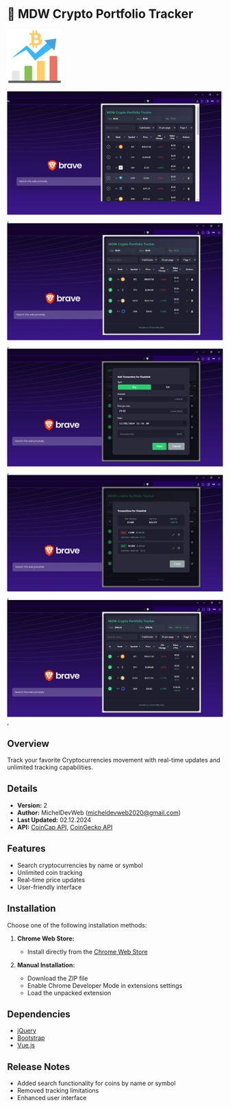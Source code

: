 # 🚀 MDW Crypto Portfolio Tracker

![Logo](/vue/public/icons/icon128.png)

![Screenshot](/vue/public/images/img-1.png),
![Screenshot](/vue/public/images/img-2.png),
![Screenshot](/vue/public/images/img-3.png),
![Screenshot](/vue/public/images/img-4.png),
![Screenshot](/vue/public/images/img-5.png),

## Overview

Track your favorite Cryptocurrencies movement with real-time updates and unlimited tracking capabilities.

## Details

- **Version:** 2
- **Author:** MichelDevWeb (micheldevweb2020@gmail.com)
- **Last Updated:** 02.12.2024
- **API:** [CoinCap API](https://docs.coincap.io/), [CoinGecko API](https://www.coingecko.com/api)

## Features

- Search cryptocurrencies by name or symbol
- Unlimited coin tracking
- Real-time price updates
- User-friendly interface

## Installation

Choose one of the following installation methods:

1. **Chrome Web Store:**

   - Install directly from the [Chrome Web Store](https://chromewebstore.google.com/detail/njpeiacpcgcfdojjedocmegpkcljibmk)

2. **Manual Installation:**
   - Download the ZIP file
   - Enable Chrome Developer Mode in extensions settings
   - Load the unpacked extension

## Dependencies

- [jQuery](http://jquery.com/)
- [Bootstrap](http://twitter.github.com/bootstrap/index.html)
- [Vue.js](https://vuejs.org/)

## Release Notes

- Added search functionality for coins by name or symbol
- Removed tracking limitations
- Enhanced user interface
